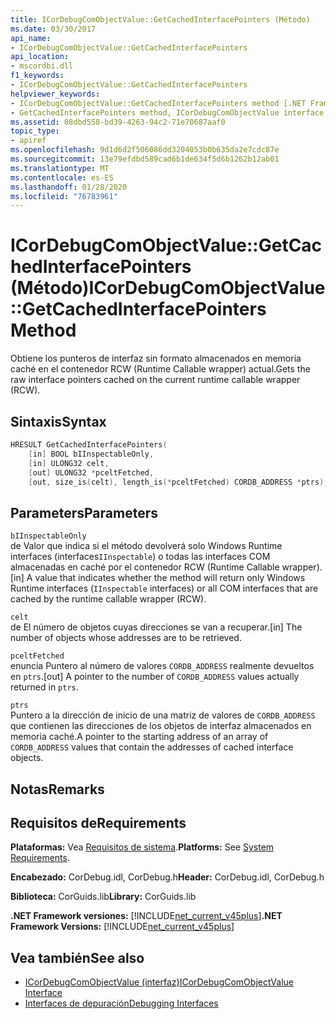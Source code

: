 ```yaml
---
title: ICorDebugComObjectValue::GetCachedInterfacePointers (Método)
ms.date: 03/30/2017
api_name:
- ICorDebugComObjectValue::GetCachedInterfacePointers
api_location:
- mscordbi.dll
f1_keywords:
- ICorDebugComObjectValue::GetCachedInterfacePointers
helpviewer_keywords:
- ICorDebugComObjectValue::GetCachedInterfacePointers method [.NET Framework debugging]
- GetCachedInterfacePointers method, ICorDebugComObjectValue interface [.NET Framework debugging]
ms.assetid: 08dbd558-bd39-4263-94c2-71e70687aaf0
topic_type:
- apiref
ms.openlocfilehash: 9d1d6d2f506086dd3204053b0b635da2e7cdc87e
ms.sourcegitcommit: 13e79efdbd589cad6b1de634f5d6b1262b12ab01
ms.translationtype: MT
ms.contentlocale: es-ES
ms.lasthandoff: 01/28/2020
ms.locfileid: "76783961"
---
```

# <a name="icordebugcomobjectvaluegetcachedinterfacepointers-method"></a><span data-ttu-id="c9fd8-102">ICorDebugComObjectValue::GetCachedInterfacePointers (Método)</span><span class="sxs-lookup"><span data-stu-id="c9fd8-102">ICorDebugComObjectValue::GetCachedInterfacePointers Method</span></span>
<span data-ttu-id="c9fd8-103">Obtiene los punteros de interfaz sin formato almacenados en memoria caché en el contenedor RCW (Runtime Callable wrapper) actual.</span><span class="sxs-lookup"><span data-stu-id="c9fd8-103">Gets the raw interface pointers cached on the current runtime callable wrapper (RCW).</span></span>  
  
## <a name="syntax"></a><span data-ttu-id="c9fd8-104">Sintaxis</span><span class="sxs-lookup"><span data-stu-id="c9fd8-104">Syntax</span></span>  
  
```cpp  
HRESULT GetCachedInterfacePointers(  
    [in] BOOL bIInspectableOnly,  
    [in] ULONG32 celt,  
    [out] ULONG32 *pceltFetched,  
    [out, size_is(celt), length_is(*pceltFetched) CORDB_ADDRESS *ptrs);  
```  
  
## <a name="parameters"></a><span data-ttu-id="c9fd8-105">Parameters</span><span class="sxs-lookup"><span data-stu-id="c9fd8-105">Parameters</span></span>  
 `bIInspectableOnly`  
 <span data-ttu-id="c9fd8-106">de Valor que indica si el método devolverá solo Windows Runtime interfaces (interfaces`IInspectable`) o todas las interfaces COM almacenadas en caché por el contenedor RCW (Runtime Callable wrapper).</span><span class="sxs-lookup"><span data-stu-id="c9fd8-106">[in] A value that indicates whether the method will return only Windows Runtime interfaces (`IInspectable` interfaces) or all COM interfaces that are cached by the runtime callable wrapper (RCW).</span></span>  
  
 `celt`  
 <span data-ttu-id="c9fd8-107">de El número de objetos cuyas direcciones se van a recuperar.</span><span class="sxs-lookup"><span data-stu-id="c9fd8-107">[in] The number of objects whose addresses are to be retrieved.</span></span>  
  
 `pceltFetched`  
 <span data-ttu-id="c9fd8-108">enuncia Puntero al número de valores `CORDB_ADDRESS` realmente devueltos en `ptrs`.</span><span class="sxs-lookup"><span data-stu-id="c9fd8-108">[out] A pointer to the number of `CORDB_ADDRESS` values actually returned in `ptrs`.</span></span>  
  
 `ptrs`  
 <span data-ttu-id="c9fd8-109">Puntero a la dirección de inicio de una matriz de valores de `CORDB_ADDRESS` que contienen las direcciones de los objetos de interfaz almacenados en memoria caché.</span><span class="sxs-lookup"><span data-stu-id="c9fd8-109">A pointer to the starting address of an array of `CORDB_ADDRESS` values that contain the addresses of cached interface objects.</span></span>  
  
## <a name="remarks"></a><span data-ttu-id="c9fd8-110">Notas</span><span class="sxs-lookup"><span data-stu-id="c9fd8-110">Remarks</span></span>  
  
## <a name="requirements"></a><span data-ttu-id="c9fd8-111">Requisitos de</span><span class="sxs-lookup"><span data-stu-id="c9fd8-111">Requirements</span></span>  
 <span data-ttu-id="c9fd8-112">**Plataformas:** Vea [Requisitos de sistema](../../../../docs/framework/get-started/system-requirements.md).</span><span class="sxs-lookup"><span data-stu-id="c9fd8-112">**Platforms:** See [System Requirements](../../../../docs/framework/get-started/system-requirements.md).</span></span>  
  
 <span data-ttu-id="c9fd8-113">**Encabezado:** CorDebug.idl, CorDebug.h</span><span class="sxs-lookup"><span data-stu-id="c9fd8-113">**Header:** CorDebug.idl, CorDebug.h</span></span>  
  
 <span data-ttu-id="c9fd8-114">**Biblioteca:** CorGuids.lib</span><span class="sxs-lookup"><span data-stu-id="c9fd8-114">**Library:** CorGuids.lib</span></span>  
  
 <span data-ttu-id="c9fd8-115">**.NET Framework versiones:** [!INCLUDE[net_current_v45plus](../../../../includes/net-current-v45plus-md.md)]</span><span class="sxs-lookup"><span data-stu-id="c9fd8-115">**.NET Framework Versions:** [!INCLUDE[net_current_v45plus](../../../../includes/net-current-v45plus-md.md)]</span></span>  
  
## <a name="see-also"></a><span data-ttu-id="c9fd8-116">Vea también</span><span class="sxs-lookup"><span data-stu-id="c9fd8-116">See also</span></span>

- [<span data-ttu-id="c9fd8-117">ICorDebugComObjectValue (interfaz)</span><span class="sxs-lookup"><span data-stu-id="c9fd8-117">ICorDebugComObjectValue Interface</span></span>](icordebugcomobjectvalue-interface.md)
- [<span data-ttu-id="c9fd8-118">Interfaces de depuración</span><span class="sxs-lookup"><span data-stu-id="c9fd8-118">Debugging Interfaces</span></span>](debugging-interfaces.md)
